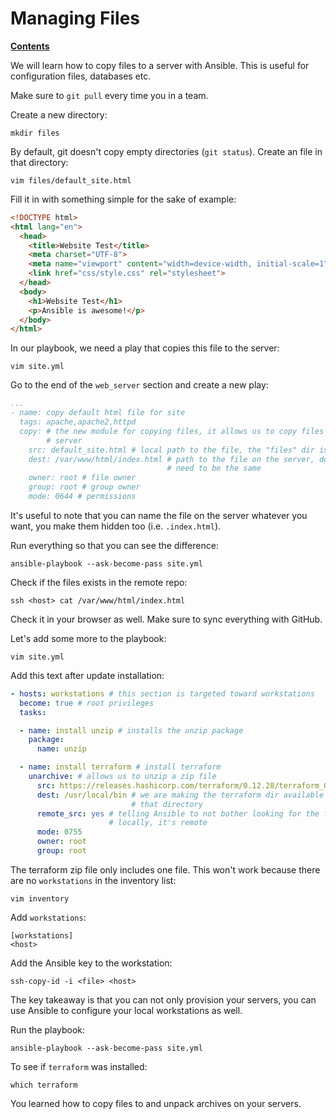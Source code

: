#  Managing Files

[**Contents**](01-intro.md)

We will learn how to copy files to a server with Ansible. This is useful for
configuration files, databases etc. 

Make sure to `git pull` every time you in a team.

Create a new directory: 

    mkdir files

By default, git doesn't copy empty directories (`git status`). Create an file
in that directory:

    vim files/default_site.html

Fill it in with something simple for the sake of example:

```html
<!DOCTYPE html>
<html lang="en">
  <head>
    <title>Website Test</title>
    <meta charset="UTF-8">
    <meta name="viewport" content="width=device-width, initial-scale=1">
    <link href="css/style.css" rel="stylesheet">
  </head>
  <body>
    <h1>Website Test</h1>
    <p>Ansible is awesome!</p>
  </body>
</html>
```

In our playbook, we need a play that copies this file to the server:

    vim site.yml

Go to the end of the `web_server` section and create a new play:

```yaml
...
- name: copy default html file for site
  tags: apache,apache2,httpd
  copy: # the new module for copying files, it allows us to copy files to the
        # server
    src: default_site.html # local path to the file, the "files" dir is assumed
    dest: /var/www/html/index.html # path to the file on the server, doesn't
                                   # need to be the same
    owner: root # file owner
    group: root # group owner
    mode: 0644 # permissions
```

It's useful to note that you can name the file on the server whatever you want,
you make them hidden too (i.e. `.index.html`).

Run everything so that you can see the difference:

    ansible-playbook --ask-become-pass site.yml

Check if the files exists in the remote repo:

    ssh <host> cat /var/www/html/index.html 

Check it in your browser as well. Make sure to sync everything with GitHub.

Let's add some more to the playbook:

    vim site.yml

Add this text after update installation:

```yaml
- hosts: workstations # this section is targeted toward workstations
  become: true # root privileges 
  tasks:

  - name: install unzip # installs the unzip package
    package:
      name: unzip

  - name: install terraform # install terraform
    unarchive: # allows us to unzip a zip file
      src: https://releases.hashicorp.com/terraform/0.12.28/terraform_0.12.28_linux_amd64.zip
      dest: /usr/local/bin # we are making the terraform dir available from
                           # that directory
      remote_src: yes # telling Ansible to not bother looking for the file
                      # locally, it's remote
      mode: 0755
      owner: root
      group: root
```

The terraform zip file only includes one file. This won't work because there
are no `workstations` in the inventory list:

    vim inventory

Add `workstations`:

```
[workstations]
<host>
```

Add the Ansible key to the workstation:

    ssh-copy-id -i <file> <host>

The key takeaway is that you can not only provision your servers, you can use
Ansible to configure your local workstations as well. 

Run the playbook:

    ansible-playbook --ask-become-pass site.yml

To see if `terraform` was installed:

    which terraform

You learned how to copy files to and unpack archives on your servers.
